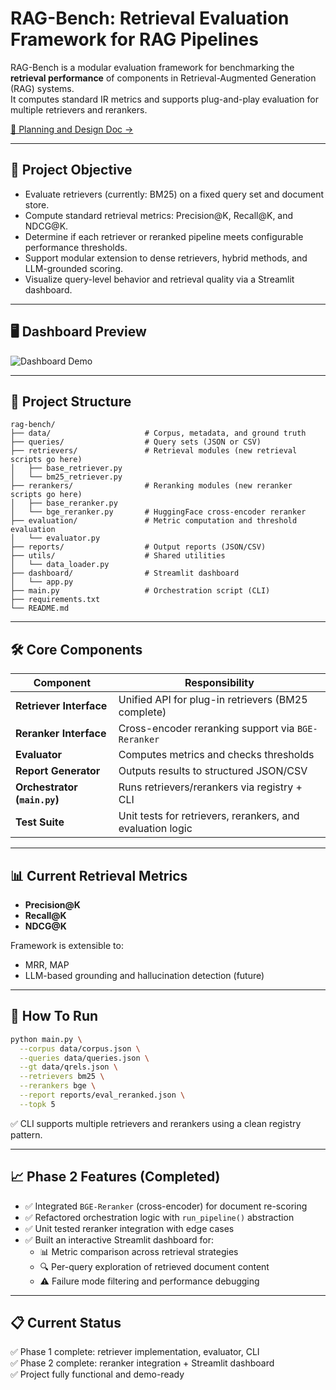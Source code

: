 # RAG-Bench: Retrieval Evaluation Framework for RAG Pipelines

RAG-Bench is a modular evaluation framework for benchmarking the **retrieval performance** of components in Retrieval-Augmented Generation (RAG) systems.  
It computes standard IR metrics and supports plug-and-play evaluation for multiple retrievers and rerankers.

[📄 Planning and Design Doc →](https://docs.google.com/document/d/1vuv3pliy8DV-ipau8KcpQVdp-q1hpTLvozZq0eNrvfA/edit?usp=sharing)

---

## 🎯 Project Objective

- Evaluate retrievers (currently: BM25) on a fixed query set and document store.
- Compute standard retrieval metrics: Precision@K, Recall@K, and NDCG@K.
- Determine if each retriever or reranked pipeline meets configurable performance thresholds.
- Support modular extension to dense retrievers, hybrid methods, and LLM-grounded scoring.
- Visualize query-level behavior and retrieval quality via a Streamlit dashboard.

---

## 🖥️ Dashboard Preview

![Dashboard Demo](dashboard_preview.gif)

---

## 📁 Project Structure

```
rag-bench/
├── data/                     # Corpus, metadata, and ground truth
├── queries/                  # Query sets (JSON or CSV)
├── retrievers/               # Retrieval modules (new retrieval scripts go here)
│   ├── base_retriever.py
│   └── bm25_retriever.py
├── rerankers/                # Reranking modules (new reranker scripts go here)
│   ├── base_reranker.py
│   └── bge_reranker.py       # HuggingFace cross-encoder reranker
├── evaluation/               # Metric computation and threshold evaluation
│   └── evaluator.py
├── reports/                  # Output reports (JSON/CSV)
├── utils/                    # Shared utilities
│   └── data_loader.py
├── dashboard/                # Streamlit dashboard
│   └── app.py
├── main.py                   # Orchestration script (CLI)
├── requirements.txt
└── README.md
```

---

## 🛠 Core Components

| Component        | Responsibility |
|------------------|----------------|
| **Retriever Interface**   | Unified API for plug-in retrievers (BM25 complete) |
| **Reranker Interface**    | Cross-encoder reranking support via `BGE-Reranker` |
| **Evaluator**             | Computes metrics and checks thresholds |
| **Report Generator**      | Outputs results to structured JSON/CSV |
| **Orchestrator (`main.py`)** | Runs retrievers/rerankers via registry + CLI |
| **Test Suite**            | Unit tests for retrievers, rerankers, and evaluation logic |

---

## 📊 Current Retrieval Metrics

- **Precision@K**
- **Recall@K**
- **NDCG@K**

Framework is extensible to:
- MRR, MAP
- LLM-based grounding and hallucination detection (future)

---

## 🚀 How To Run

```bash
python main.py \
  --corpus data/corpus.json \
  --queries data/queries.json \
  --gt data/qrels.json \
  --retrievers bm25 \
  --rerankers bge \
  --report reports/eval_reranked.json \
  --topk 5
```

✅ CLI supports multiple retrievers and rerankers using a clean registry pattern.

---

## 📈 Phase 2 Features (Completed)

- ✅ Integrated `BGE-Reranker` (cross-encoder) for document re-scoring
- ✅ Refactored orchestration logic with `run_pipeline()` abstraction
- ✅ Unit tested reranker integration with edge cases
- ✅ Built an interactive Streamlit dashboard for:
  - 📊 Metric comparison across retrieval strategies
  - 🔍 Per-query exploration of retrieved document content
  - ⚠️ Failure mode filtering and performance debugging

---

## 📋 Current Status

✅ Phase 1 complete: retriever implementation, evaluator, CLI  
✅ Phase 2 complete: reranker integration + Streamlit dashboard  
✅ Project fully functional and demo-ready
